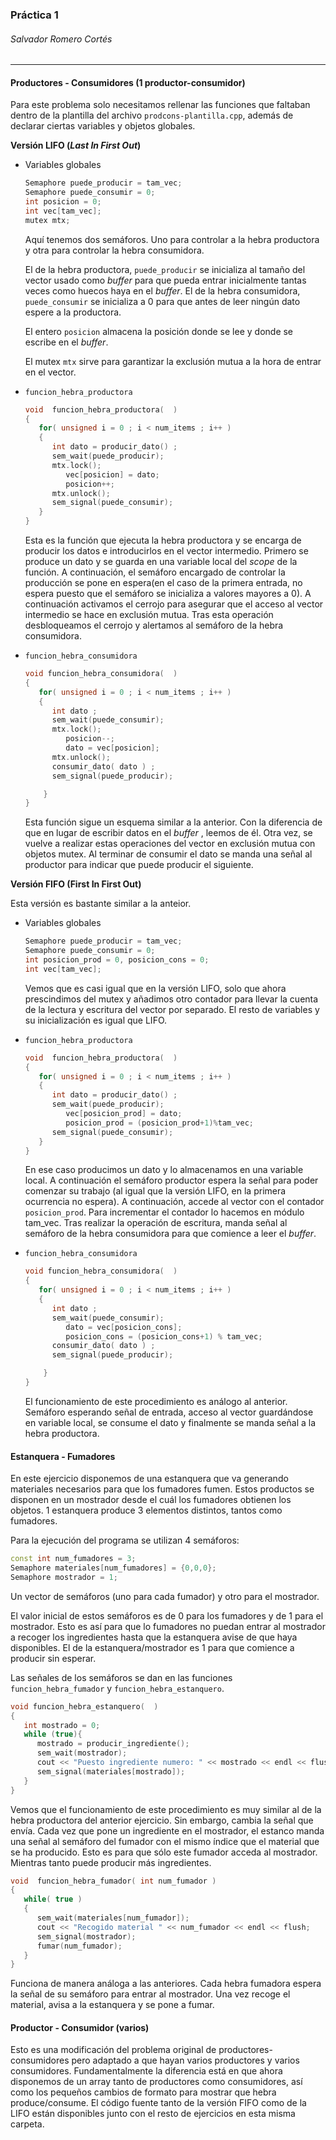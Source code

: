 ### Práctica 1

###### Salvador Romero Cortés

---

#### Productores  - Consumidores (1 productor-consumidor)

Para este problema solo necesitamos rellenar las funciones que faltaban dentro de la plantilla del archivo `prodcons-plantilla.cpp`, además de declarar ciertas variables y objetos globales.

**Versión LIFO (*Last In First Out*)**

* Variables globales

  ```c++
  Semaphore puede_producir = tam_vec;
  Semaphore puede_consumir = 0;
  int posicion = 0;
  int vec[tam_vec];
  mutex mtx;
  ```

  Aquí tenemos dos semáforos. Uno para controlar a la hebra productora y otra para controlar la hebra consumidora. 

  El de la hebra productora, `puede_producir` se inicializa al tamaño del vector usado como *buffer* para que pueda entrar inicialmente tantas veces como huecos haya en el *buffer*. El de la hebra consumidora, `puede_consumir` se inicializa a 0 para que antes de leer ningún dato espere a la productora.

  El entero `posicion` almacena la posición donde se lee y donde se escribe en el *buffer*.

  El mutex `mtx` sirve para garantizar la exclusión mutua a la hora de entrar en el vector.

* `funcion_hebra_productora`

  ```c++
  void  funcion_hebra_productora(  )
  {
     for( unsigned i = 0 ; i < num_items ; i++ )
     {
        int dato = producir_dato() ;
        sem_wait(puede_producir);
        mtx.lock();
           vec[posicion] = dato;
           posicion++;
        mtx.unlock();
        sem_signal(puede_consumir);
     }
  }
  ```

  Esta es la función que ejecuta la hebra productora y se encarga de producir los datos e introducirlos en el vector intermedio. Primero se produce un dato y se guarda en una variable local del *scope*  de la función. A continuación, el semáforo encargado de controlar la producción se pone en espera(en el caso de la primera entrada, no espera puesto que el semáforo se inicializa a valores mayores a 0). A continuación activamos el cerrojo para asegurar que el acceso al vector intermedio se hace en exclusión mutua. Tras esta operación desbloqueamos el cerrojo y alertamos al semáforo de la hebra consumidora.

* `funcion_hebra_consumidora`

  ```c++
  void funcion_hebra_consumidora(  )
  {
     for( unsigned i = 0 ; i < num_items ; i++ )
     {
        int dato ;
        sem_wait(puede_consumir);
        mtx.lock();
           posicion--;
           dato = vec[posicion];
        mtx.unlock();
        consumir_dato( dato ) ;
        sem_signal(puede_producir);
  
      }
  }
  ```
  
  Esta función sigue un esquema similar a la anterior. Con la diferencia de que en lugar de escribir datos en el *buffer* , leemos de él. Otra vez, se vuelve a realizar estas operaciones del vector en exclusión mutua con objetos mutex.  Al terminar de consumir el dato se manda una señal al productor para indicar que puede producir el siguiente.

**Versión FIFO (First In First Out)**

Esta versión es bastante similar a la anteior.

* Variables globales

  ```c++
  Semaphore puede_producir = tam_vec;
  Semaphore puede_consumir = 0;
  int posicion_prod = 0, posicion_cons = 0;
  int vec[tam_vec];
  ```

  Vemos que es casi igual que en la versión LIFO, solo que ahora prescindimos del mutex y añadimos otro contador para llevar la cuenta de la lectura y escritura del vector por separado. El resto de variables y su inicialización es igual que LIFO.

* `funcion_hebra_productora`

  ```c++
  void  funcion_hebra_productora(  )
  {
     for( unsigned i = 0 ; i < num_items ; i++ )
     {
        int dato = producir_dato() ;
        sem_wait(puede_producir);
           vec[posicion_prod] = dato;
           posicion_prod = (posicion_prod+1)%tam_vec;
        sem_signal(puede_consumir);
     }
  }
  ```

  En ese caso producimos un dato y lo almacenamos en una variable local. A continuación el semáforo productor espera la señal para poder comenzar su trabajo (al igual que la versión LIFO, en la primera ocurrencia no espera). A continuación, accede al vector con el contador `posicion_prod`. Para incrementar el contador lo hacemos en módulo tam_vec. Tras realizar la operación de escritura, manda señal al semáforo de la hebra consumidora para que comience a leer el *buffer*.

* `funcion_hebra_consumidora`

  ```c++
  void funcion_hebra_consumidora(  )
  {
     for( unsigned i = 0 ; i < num_items ; i++ )
     {
        int dato ;
        sem_wait(puede_consumir);
           dato = vec[posicion_cons];
           posicion_cons = (posicion_cons+1) % tam_vec;
        consumir_dato( dato ) ;
        sem_signal(puede_producir);
  
      }
  }
  ```

  El funcionamiento de este procedimiento es análogo al anterior. Semáforo esperando señal de entrada, acceso al vector guardándose en variable local, se consume el dato y finalmente se manda señal a la hebra productora.

#### Estanquera - Fumadores

En este ejercicio disponemos de una estanquera que va generando materiales necesarios para que los fumadores fumen. Estos productos se disponen en un mostrador desde el cuál los fumadores obtienen los objetos. 1 estanquera produce 3 elementos distintos, tantos como fumadores.

Para la ejecución del programa se utilizan 4 semáforos:

```c++
const int num_fumadores = 3;
Semaphore materiales[num_fumadores] = {0,0,0};
Semaphore mostrador = 1;
```

Un vector de semáforos (uno para cada fumador) y otro para el mostrador.

El valor inicial de estos semáforos es de 0 para los fumadores y de 1 para el mostrador. Esto es así para que lo fumadores no puedan entrar al mostrador a recoger los ingredientes hasta que la estanquera avise de que haya disponibles. El de la estanquera/mostrador es 1 para que comience a producir sin esperar.

Las señales de los semáforos se dan en las funciones `funcion_hebra_fumador`  y `funcion_hebra_estanquero`.

```c++
void funcion_hebra_estanquero(  )
{
   int mostrado = 0;
   while (true){
      mostrado = producir_ingrediente();
      sem_wait(mostrador);
      cout << "Puesto ingrediente numero: " << mostrado << endl << flush;
      sem_signal(materiales[mostrado]);
   }
}
```

Vemos que el funcionamiento de este procedimiento es muy similar al de la hebra productora del anterior ejercicio. Sin embargo, cambia la señal que envía. Cada vez que pone un ingrediente en el mostrador, el estanco manda una señal al semáforo del fumador con el mismo índice que el material que se ha producido. Esto es para que sólo este fumador acceda al mostrador. Mientras tanto puede producir más ingredientes.

```c++
void  funcion_hebra_fumador( int num_fumador )
{
   while( true )
   {
      sem_wait(materiales[num_fumador]);
      cout << "Recogido material " << num_fumador << endl << flush;
      sem_signal(mostrador);
      fumar(num_fumador);
   }
}
```

Funciona de manera análoga a las anteriores. Cada hebra fumadora espera la señal de su semáforo para entrar al mostrador. Una vez recoge el material, avisa a la estanquera y se pone a fumar.

#### Productor - Consumidor (varios)

Esto es una modificación del problema original de productores-consumidores pero adaptado a que hayan varios productores y varios consumidores. Fundamentalmente la diferencia está en que ahora disponemos de un array tanto de productores como consumidores, así como los pequeños cambios de formato para mostrar que hebra produce/consume. El código fuente tanto de la versión FIFO como de la LIFO están disponibles junto con el resto de ejercicios en esta misma carpeta.